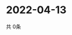 # 2022-04-13
  共 0条

  <!-- BEGIN -->
  <!-- 最后更新时间Wed Apr 13 2022 23:07:23 GMT+0000 (Coordinated Universal Time) -->
  
  <!-- END -->
  
  